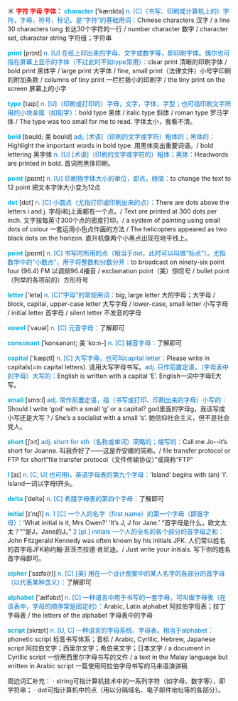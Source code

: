 ☀ <font color="red">**字符 字母 字体：**</font>
<font color="sky blue">**character**</font> ['kærɪktə] 
<font color="#0070c0">n. [C]（书写、印刷或计算机上的）字符，字母，符号，标记。是“字符”的基础用词：</font>Chinese characters 汉字 / a line 30 characters long 长达30个字符的一行 / number character 数字 / character set, character string 字符组；字符串

<font color="sky blue">**print**</font> [prɪnt] 
<font color="#0070c0">n. [U] 在纸上印出来的字母、文字或数字等，即印刷字体。偶尔也可指在屏幕上显示的字体（不过此时不如type常用）：</font>clear print 清晰的印刷字体 / bold print 黑体字 / large print 大字体 / fine, small print（法律文件）小号字印刷的附加条款 / columns of tiny print 一栏栏极小的印刷字 / the tiny print on the screen 屏幕上的小字

<font color="sky blue">**type**</font> [taɪp] 
<font color="#0070c0">n. [U]（印刷或打印的）字母，文字，字体，字型；也可指印刷文字所用的小块金属（如铅字）：</font>bold type 黑体 / italic type 斜体 / roman type 罗马字体 / The type was too small for me to read. 字体太小，我看不清。
           
<font color="sky blue">**bold**</font> [bəʊld; 美 boʊld]
<font color="#0070c0">adj. [术语]（印刷的文字或字符）粗体的；黑体的：</font>Highlight the important words in bold type. 用黑体突出重要词语。/ bold lettering 黑字体 <font color="#0070c0">n. [U] [术语]（印刷的文字或字符的）粗体；黑体：</font>Headwords are printed in bold. 首词用黑体印刷。

<font color="sky blue">**point**</font> [pɒɪnt] 
<font color="#0070c0">n. [U] 印刷物字体大小的单位，即点，磅值：</font>to change the text to 12 point 把文本字体大小变为12点

<font color="sky blue">**dot**</font> [dɒt] 
<font color="#0070c0">n. [C] 小圆点（尤指打印或印刷出来的点）：</font>There are dots above the letters i and j. 字母i和j上面都有一个点。/ Text are printed at 300 dots per inch. 文字按每英寸300个点的密度打印。/ a system of painting using small dots of colour 一套运用小色点作画的方法 / The helicopters appeared as two black dots on the horizon. 直升机像两个小黑点出现在地平线上。

<font color="sky blue">**point**</font> [pɒɪnt] 
<font color="#0070c0">n. [C] 书写时所用的点（相当于dot，此时可以叫做“标点”）。尤指数学中的“小数点”，用于将整数和分数分开：</font>to broadcast on ninety-six point four (96.4) FM 以调频96.4播音 / exclamation point（美）惊叹号 / bullet point（列举的各项前的）方形符号

<font color="sky blue">**letter**</font> ['letə] 
<font color="#0070c0">n. [C]“字母”的常规用词：</font>big, large letter 大的字母；大字母 / block, capital, upper-case letter 大写字母 / lower-case, small letter 小写字母 / initial letter 首字母 / silent letter 不发音的字母
                      
<font color="sky blue">**vowel**</font> [ˈvaʊəl]
<font color="#0070c0">n. [C] 元音字母：</font>了解即可

<font color="sky blue">**consonant**</font> [ˈkɒnsənənt; 美 ˈkɑ:n-]
<font color="#0070c0">n. [C] 辅音字母：</font>了解即可

<font color="sky blue">**capital**</font> ['kæpɪtl] 
<font color="#0070c0">n. [C] 大写字母，也可叫capital letter：</font>Please write in capitals(=in capital letters). 请用大写字母书写。<font color="#0070c0">adj. 只作前置定语，（字母表中的字母）大写的：</font>English is written with a capital ‘E’. English一词中字母E大写。

<font color="sky blue">**small**</font> [smɔ:l] 
<font color="#0070c0">adj. 常作前置定语，指（书写或打印、印刷出来的字母）小写的：</font>Should I write ‘god’ with a small ‘g’ or a capital? god里面的字母g，我该写成小写还是大写？/ She’s a socialist with a small ‘s’. 她信仰社会主义，但不是社会党人。

<font color="sky blue">**short**</font> [ʃɔ:t] 
<font color="#0070c0">adj. short for sth（名称或单词）简略的；缩写的：</font>Call me Jo--it’s short for Joanna. 叫我乔好了——这是乔安娜的简称。/ file transfer protocol or FTP for short“file transfer protocol（文件传输协议）”或简称“FTP” 

<font color="sky blue">**I**</font> [aɪ] 
<font color="#0070c0">n. [C, U] 也可用i，英语字母表的第九个字母：</font>‘Island’ begins with (an) ‘I’. Island一词以字母I开头。
           
<font color="sky blue">**delta**</font> [ˈdeltə]
<font color="#0070c0">n. [C] 希腊字母表的第四个字母：</font>了解即可

<font color="sky blue">**initial**</font> [ɪ'nɪʃl] 
<font color="#0070c0">n. 1 [C] 一个人的名字（first name）的第一个字母（即首字母）：</font>‘What initial is it, Mrs Owen?’ ‘It’s J, J for Jane.’ “首字母是什么，欧文太太？”“是J，Jane的J。” <font color="#0070c0">2 [pl.] initials 一个人的全名的各个部分的首字母之和：</font>John Fitzgerald Kennedy was often known by his initials JFK. 人们常以姓名的首字母JFK称约翰·菲茨杰拉德·肯尼迪。/ Just write your initials. 写下你的姓名首字母即可。
           
<font color="sky blue">**cipher**</font> [ˈsaɪfə(r)]
<font color="#0070c0">n. [C] [英] 用在一个设计图案中的某人名字的各部分的首字母（以代表某种含义）：</font>了解即可

<font color="sky blue">**alphabet**</font> ['ælfəbɪt] 
<font color="#0070c0">n. [C] 一种语言中用于书写的一套字母，可叫做字母表（在该表中，字母的顺序常是固定的）：</font>Arabic, Latin alphabet 阿拉伯字母表；拉丁字母表 / the letters of the alphabet 字母表中的字母
           
<font color="sky blue">**script**</font> [skrɪpt]
<font color="#0070c0">n. [U, C] 一种语言的字母系统、字母表。相当于alphabet：</font>phonetic script 标音书写体系；音标 / Arabic, Cyrillic, Hebrew, Japanese script 阿拉伯文字；西里尔文字；希伯来文字；日本文字 / a document in Cyrillic script 一份用西里尔字母书写的文件 / a text in the Malay language but written in Arabic script 一篇使用阿拉伯字母书写的马来语演讲稿

周边词汇补充：
· string可指计算机技术中的一系列字符（如字母、数字等），即字符串；
· dot可指计算机中的点（用以分隔域名、电子邮件地址等的各部分）。
